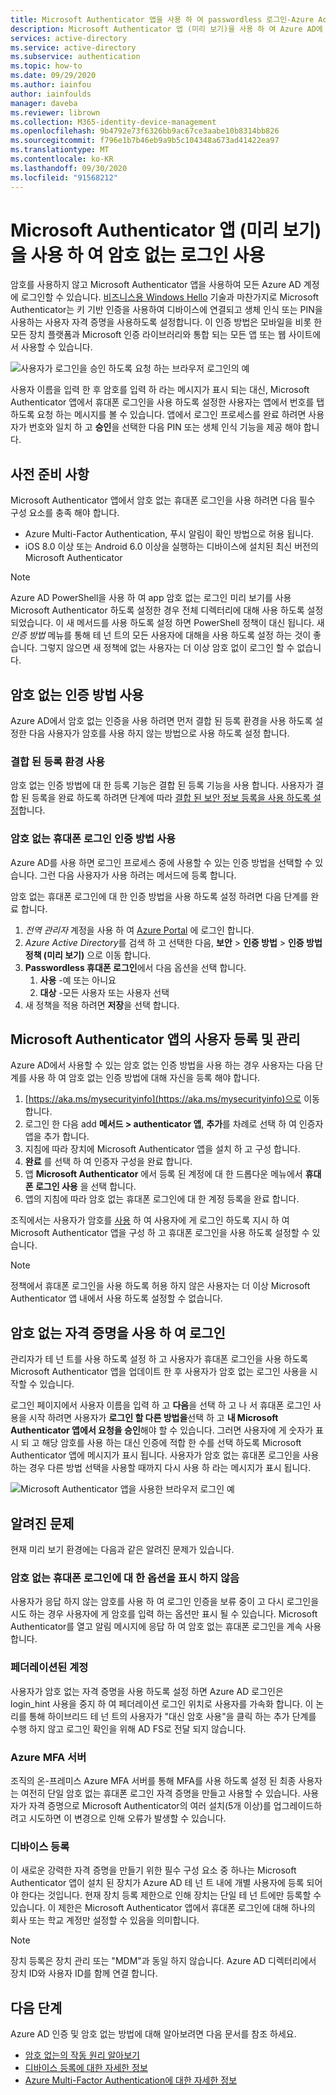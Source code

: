 ```yaml
---
title: Microsoft Authenticator 앱을 사용 하 여 passwordless 로그인-Azure Active Directory
description: Microsoft Authenticator 앱 (미리 보기)을 사용 하 여 Azure AD에 대해 암호 없는 로그인을 사용 하도록 설정
services: active-directory
ms.service: active-directory
ms.subservice: authentication
ms.topic: how-to
ms.date: 09/29/2020
ms.author: iainfou
author: iainfoulds
manager: daveba
ms.reviewer: librown
ms.collection: M365-identity-device-management
ms.openlocfilehash: 9b4792e73f6326bb9ac67ce3aabe10b8314bb826
ms.sourcegitcommit: f796e1b7b46eb9a9b5c104348a673ad41422ea97
ms.translationtype: MT
ms.contentlocale: ko-KR
ms.lasthandoff: 09/30/2020
ms.locfileid: "91568212"
---
```

# <a name="enable-passwordless-sign-in-with-the-microsoft-authenticator-app-preview"></a>Microsoft Authenticator 앱 (미리 보기)을 사용 하 여 암호 없는 로그인 사용

암호를 사용하지 않고 Microsoft Authenticator 앱을 사용하여 모든 Azure AD 계정에 로그인할 수 있습니다. [비즈니스용 Windows Hello](/windows/security/identity-protection/hello-for-business/hello-identity-verification) 기술과 마찬가지로 Microsoft Authenticator는 키 기반 인증을 사용하여 디바이스에 연결되고 생체 인식 또는 PIN을 사용하는 사용자 자격 증명을 사용하도록 설정합니다. 이 인증 방법은 모바일을 비롯 한 모든 장치 플랫폼과 Microsoft 인증 라이브러리와 통합 되는 모든 앱 또는 웹 사이트에서 사용할 수 있습니다.

![사용자가 로그인을 승인 하도록 요청 하는 브라우저 로그인의 예](./media/howto-authentication-passwordless-phone/phone-sign-in-microsoft-authenticator-app.png)

사용자 이름을 입력 한 후 암호를 입력 하 라는 메시지가 표시 되는 대신, Microsoft Authenticator 앱에서 휴대폰 로그인을 사용 하도록 설정한 사용자는 앱에서 번호를 탭 하도록 요청 하는 메시지를 볼 수 있습니다. 앱에서 로그인 프로세스를 완료 하려면 사용자가 번호와 일치 하 고 **승인**을 선택한 다음 PIN 또는 생체 인식 기능을 제공 해야 합니다.

## <a name="prerequisites"></a>사전 준비 사항

Microsoft Authenticator 앱에서 암호 없는 휴대폰 로그인을 사용 하려면 다음 필수 구성 요소를 충족 해야 합니다.

- Azure Multi-Factor Authentication, 푸시 알림이 확인 방법으로 허용 됩니다.
- iOS 8.0 이상 또는 Android 6.0 이상을 실행하는 디바이스에 설치된 최신 버전의 Microsoft Authenticator

> [!NOTE]
> Azure AD PowerShell을 사용 하 여 app 암호 없는 로그인 미리 보기를 사용 Microsoft Authenticator 하도록 설정한 경우 전체 디렉터리에 대해 사용 하도록 설정 되었습니다. 이 새 메서드를 사용 하도록 설정 하면 PowerShell 정책이 대신 됩니다. 새 *인증 방법* 메뉴를 통해 테 넌 트의 모든 사용자에 대해을 사용 하도록 설정 하는 것이 좋습니다. 그렇지 않으면 새 정책에 없는 사용자는 더 이상 암호 없이 로그인 할 수 없습니다.

## <a name="enable-passwordless-authentication-methods"></a>암호 없는 인증 방법 사용

Azure AD에서 암호 없는 인증을 사용 하려면 먼저 결합 된 등록 환경을 사용 하도록 설정한 다음 사용자가 암호를 사용 하지 않는 방법으로 사용 하도록 설정 합니다.

### <a name="enable-the-combined-registration-experience"></a>결합 된 등록 환경 사용

암호 없는 인증 방법에 대 한 등록 기능은 결합 된 등록 기능을 사용 합니다. 사용자가 결합 된 등록을 완료 하도록 하려면 단계에 따라 [결합 된 보안 정보 등록을 사용 하도록 설정](howto-registration-mfa-sspr-combined.md)합니다.

### <a name="enable-passwordless-phone-sign-in-authentication-methods"></a>암호 없는 휴대폰 로그인 인증 방법 사용

Azure AD를 사용 하면 로그인 프로세스 중에 사용할 수 있는 인증 방법을 선택할 수 있습니다. 그런 다음 사용자가 사용 하려는 메서드에 등록 합니다.

암호 없는 휴대폰 로그인에 대 한 인증 방법을 사용 하도록 설정 하려면 다음 단계를 완료 합니다.

1. *전역 관리자* 계정을 사용 하 여 [Azure Portal](https://portal.azure.com) 에 로그인 합니다.
1. *Azure Active Directory*를 검색 하 고 선택한 다음, **보안**  >  **인증 방법**  >  **인증 방법 정책 (미리 보기)** 으로 이동 합니다.
1. **Passwordless 휴대폰 로그인**에서 다음 옵션을 선택 합니다.
   1. **사용** -예 또는 아니요
   1. **대상** -모든 사용자 또는 사용자 선택
1. 새 정책을 적용 하려면 **저장**을 선택 합니다.

## <a name="user-registration-and-management-of-microsoft-authenticator-app"></a>Microsoft Authenticator 앱의 사용자 등록 및 관리

Azure AD에서 사용할 수 있는 암호 없는 인증 방법을 사용 하는 경우 사용자는 다음 단계를 사용 하 여 암호 없는 인증 방법에 대해 자신을 등록 해야 합니다.

1. [https://aka.ms/mysecurityinfo](https://aka.ms/mysecurityinfo)으로 이동합니다.
1. 로그인 한 다음 add **메서드 > authenticator 앱**, **추가**를 차례로 선택 하 여 인증자 앱을 추가 합니다.
1. 지침에 따라 장치에 Microsoft Authenticator 앱을 설치 하 고 구성 합니다.
1. **완료** 를 선택 하 여 인증자 구성을 완료 합니다.
1. 앱 **Microsoft Authenticator** 에서 등록 된 계정에 대 한 드롭다운 메뉴에서 **휴대폰 로그인 사용** 을 선택 합니다.
1. 앱의 지침에 따라 암호 없는 휴대폰 로그인에 대 한 계정 등록을 완료 합니다.

조직에서는 사용자가 암호를 [사용](../user-help/user-help-auth-app-sign-in.md) 하 여 사용자에 게 로그인 하도록 지시 하 여 Microsoft Authenticator 앱을 구성 하 고 휴대폰 로그인을 사용 하도록 설정할 수 있습니다.

> [!NOTE]
> 정책에서 휴대폰 로그인을 사용 하도록 허용 하지 않은 사용자는 더 이상 Microsoft Authenticator 앱 내에서 사용 하도록 설정할 수 없습니다.  

## <a name="sign-in-with-passwordless-credential"></a>암호 없는 자격 증명을 사용 하 여 로그인

관리자가 테 넌 트를 사용 하도록 설정 하 고 사용자가 휴대폰 로그인을 사용 하도록 Microsoft Authenticator 앱을 업데이트 한 후 사용자가 암호 없는 로그인 사용을 시작할 수 있습니다.

로그인 페이지에서 사용자 이름을 입력 하 고 **다음**을 선택 하 고 나 서 휴대폰 로그인 사용을 시작 하려면 사용자가 **로그인 할 다른 방법을**선택 하 고 **내 Microsoft Authenticator 앱에서 요청을 승인**해야 할 수 있습니다. 그러면 사용자에 게 숫자가 표시 되 고 해당 암호를 사용 하는 대신 인증에 적합 한 수를 선택 하도록 Microsoft Authenticator 앱에 메시지가 표시 됩니다. 사용자가 암호 없는 휴대폰 로그인을 사용 하는 경우 다른 방법 선택을 사용할 때까지 다시 사용 하 라는 메시지가 표시 됩니다.

![Microsoft Authenticator 앱을 사용한 브라우저 로그인 예](./media/howto-authentication-passwordless-phone/web-sign-in-microsoft-authenticator-app.png)

## <a name="known-issues"></a>알려진 문제

현재 미리 보기 환경에는 다음과 같은 알려진 문제가 있습니다.

### <a name="not-seeing-option-for-passwordless-phone-sign-in"></a>암호 없는 휴대폰 로그인에 대 한 옵션을 표시 하지 않음

사용자가 응답 하지 않는 암호를 사용 하 여 로그인 인증을 보류 중이 고 다시 로그인을 시도 하는 경우 사용자에 게 암호를 입력 하는 옵션만 표시 될 수 있습니다. Microsoft Authenticator를 열고 알림 메시지에 응답 하 여 암호 없는 휴대폰 로그인을 계속 사용 합니다.

### <a name="federated-accounts"></a>페더레이션된 계정

사용자가 암호 없는 자격 증명을 사용 하도록 설정 하면 Azure AD 로그인은 login_hint 사용을 중지 하 여 페더레이션 로그인 위치로 사용자를 가속화 합니다. 이 논리를 통해 하이브리드 테 넌 트의 사용자가 "대신 암호 사용"을 클릭 하는 추가 단계를 수행 하지 않고 로그인 확인을 위해 AD FS로 전달 되지 않습니다.

### <a name="azure-mfa-server"></a>Azure MFA 서버

조직의 온-프레미스 Azure MFA 서버를 통해 MFA를 사용 하도록 설정 된 최종 사용자는 여전히 단일 암호 없는 휴대폰 로그인 자격 증명을 만들고 사용할 수 있습니다. 사용자가 자격 증명으로 Microsoft Authenticator의 여러 설치(5개 이상)를 업그레이드하려고 시도하면 이 변경으로 인해 오류가 발생할 수 있습니다.  

### <a name="device-registration"></a>디바이스 등록

이 새로운 강력한 자격 증명을 만들기 위한 필수 구성 요소 중 하나는 Microsoft Authenticator 앱이 설치 된 장치가 Azure AD 테 넌 트 내에 개별 사용자에 등록 되어야 한다는 것입니다. 현재 장치 등록 제한으로 인해 장치는 단일 테 넌 트에만 등록할 수 있습니다. 이 제한은 Microsoft Authenticator 앱에서 휴대폰 로그인에 대해 하나의 회사 또는 학교 계정만 설정할 수 있음을 의미합니다.

> [!NOTE]
> 장치 등록은 장치 관리 또는 "MDM"과 동일 하지 않습니다. Azure AD 디렉터리에서 장치 ID와 사용자 ID를 함께 연결 합니다.  

## <a name="next-steps"></a>다음 단계

Azure AD 인증 및 암호 없는 방법에 대해 알아보려면 다음 문서를 참조 하세요.

* [암호 없는의 작동 원리 알아보기](concept-authentication-passwordless.md)
* [디바이스 등록에 대한 자세한 정보](../devices/overview.md#getting-devices-in-azure-ad)
* [Azure Multi-Factor Authentication에 대한 자세한 정보](../authentication/howto-mfa-getstarted.md)

